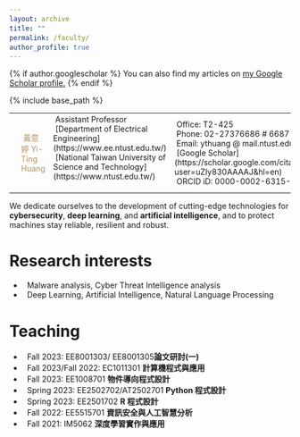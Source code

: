 ```yaml
---
layout: archive
title: ""
permalink: /faculty/
author_profile: true
---
```


{% if author.googlescholar %}
  You can also find my articles on <u><a href="{{author.googlescholar}}">my Google Scholar profile</a>.</u>
{% endif %}

{% include base_path %}


<table>
  <tr>
    <td rowspan="3"><img src="/images/Yi-ting3.jpg" align="left" height="50%"/></td>
    <td><font color="#b29362"> &nbsp;黃意婷 Yi-Ting Huang</font><br></td>
    <td>
      &nbsp;Assistant Professor<br>
      &nbsp;[Department of Electrical Engineering](https://www.ee.ntust.edu.tw/)<br>
      &nbsp;[National Taiwan University of Science and Technology](https://www.ntust.edu.tw/)<br><br>
    </td>
    <td>
      &nbsp;Office: T2-425<br>
      &nbsp;Phone: 02-27376686 # 6687<br>   
      &nbsp;Email: ythuang @ mail.ntust.edu.tw<br>
      &nbsp;[Google Scholar](https://scholar.google.com/citations?user=uZIy830AAAAJ&hl=en)<br>
      &nbsp;ORCID iD: 0000-0002-6315-8927<br>
    </td>
  </tr>
</table>

   

  We dedicate ourselves to the development of cutting-edge technologies for **cybersecurity**, **deep learning**, and **artificial intelligence**, and to protect machines stay reliable, resilient and robust.<br>

<!-- Research interests -->  
# Research interests

  * &nbsp;&nbsp;Malware analysis, Cyber Threat Intelligence analysis
  * &nbsp;&nbsp;Deep Learning, Artificial Intelligence, Natural Language Processing

<!-- Teaching -->

# Teaching

  * &nbsp;&nbsp;Fall 2023: EE8001303/ EE8001305**論文研討(一)**
  * &nbsp;&nbsp;Fall 2023/Fall 2022: EC1011301 **計算機程式與應用**
  * &nbsp;&nbsp;Fall 2023: EE1008701 **物件導向程式設計**
  * &nbsp;&nbsp;Spring 2023: EE2502702/AT2502701 **Python 程式設計**
  * &nbsp;&nbsp;Spring 2023: EE2501702 **R 程式設計**
  * &nbsp;&nbsp;Fall 2022: EE5515701 **資訊安全與人工智慧分析**
  * &nbsp;&nbsp;Fall 2021: IM5062 **深度學習實作與應用**

